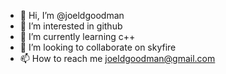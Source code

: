 - 👋 Hi, I’m @joeldgoodman
- 👀 I’m interested in github
- 🌱 I’m currently learning c++
- 💞️ I’m looking to collaborate on skyfire
- 📫 How to reach me joeldgoodman@gmail.com

<!---
joeldgoodman/joeldgoodman is a ✨ special ✨ repository because its `README.md` (this file) appears on your GitHub profile.
You can click the Preview link to take a look at your changes.
--->
